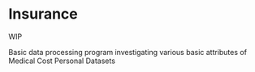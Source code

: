 # Insurance
WIP

Basic data processing program investigating various basic attributes of Medical Cost Personal Datasets
